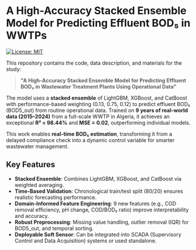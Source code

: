 # A High-Accuracy Stacked Ensemble Model for Predicting Effluent BOD₅ in WWTPs

[![License: MIT](https://img.shields.io/badge/License-MIT-blue.svg)](LICENSE)

This repository contains the code, data description, and materials for the study:

> **"A High-Accuracy Stacked Ensemble Model for Predicting Effluent BOD₅ in Wastewater Treatment Plants Using Operational Data"**

The model uses a **stacked ensemble** of LightGBM, XGBoost, and CatBoost with performance-based weighting (0.13, 0.75, 0.12) to predict effluent BOD₅ (BOD5_out) from routine operational data. Trained on **9 years of real-world data (2015–2024)** from a full-scale WWTP in Algeria, it achieves an exceptional **R² = 98.44%** and **MSE = 0.02**, outperforming individual models.

This work enables **real-time BOD₅ estimation**, transforming it from a delayed compliance check into a dynamic control variable for smarter wastewater management.

## Key Features

- **Stacked Ensemble**: Combines LightGBM, XGBoost, and CatBoost via weighted averaging.
- **Time-Based Validation**: Chronological train/test split (80/20) ensures realistic forecasting performance.
- **Domain-Informed Feature Engineering**: 9 new features (e.g., COD removal efficiency, pH change, COD/BOD₅ ratio) improve interpretability and accuracy.
- **Robust Preprocessing**: Missing value handling, outlier removal (IQR) for BOD5_out, and temporal sorting.
- **Deployable Soft Sensor**: Can be integrated into SCADA (Supervisory Control and Data Acquisition) systems or used standalone.


